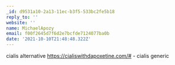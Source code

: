 ```yaml
---
_id: d9531a10-2a13-11ec-b3f5-533bc2fe5b18
reply_to: ''
website: ''
name: MichaelApozy
email: f00f2645d7f6d2e7bcfde7124077ba0b
date: '2021-10-10T21:48:48.322Z'
---
```

cialis alternative https://cialiswithdapoxetine.com/# - cialis generic

